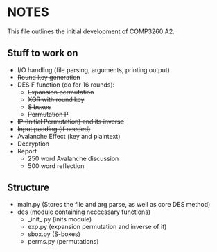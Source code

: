 # NOTES

This file outlines the initial development of COMP3260 A2.

## Stuff to work on

- I/O handling (file parsing, arguments, printing output)
- ~~Round key generation~~
- DES F function (do for 16 rounds):
    - ~~Expansion permutation~~
    - ~~XOR with round key~~
    - ~~S boxes~~
    - ~~Permutation P~~
- ~~IP (Initial Permutation) and its inverse~~
- ~~Input padding (if needed)~~
- Avalanche Effect (key and plaintext)
- Decryption
- Report
    - 250 word Avalanche discussion
    - 500 word reflection

## Structure 

- main.py (Stores the file and arg parse, as well as core DES method)
- des (module containing neccessary functions)
    - \_init_.py (inits module)
    - exp.py (expansion permutation and inverse of it)
    - sbox.py (S-boxes)
    - perms.py (permutations)